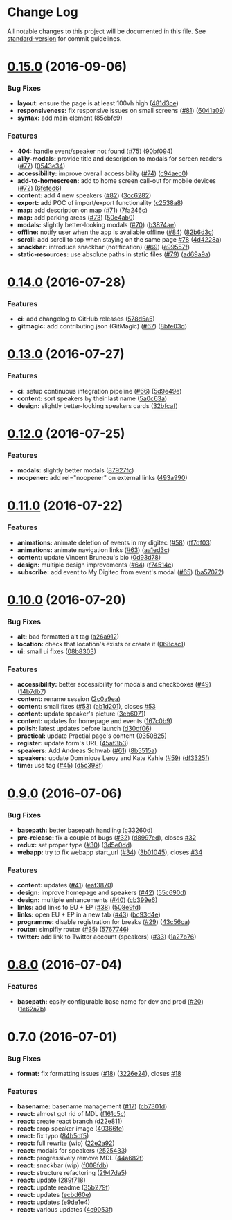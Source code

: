 # Change Log

All notable changes to this project will be documented in this file. See [standard-version](https://github.com/conventional-changelog/standard-version) for commit guidelines.

<a name="0.15.0"></a>
# [0.15.0](https://github.com/ec-europa/digit-ict-conf-2016/compare/v0.14.0...v0.15.0) (2016-09-06)


### Bug Fixes

* **layout:** ensure the page is at least 100vh high ([481d3ce](https://github.com/ec-europa/digit-ict-conf-2016/commit/481d3ce))
* **responsiveness:** fix responsive issues on small screens ([#81](https://github.com/ec-europa/digit-ict-conf-2016/issues/81)) ([6041a09](https://github.com/ec-europa/digit-ict-conf-2016/commit/6041a09))
* **syntax:** add main element ([85ebfc9](https://github.com/ec-europa/digit-ict-conf-2016/commit/85ebfc9))


### Features

* **404:** handle event/speaker not found ([#75](https://github.com/ec-europa/digit-ict-conf-2016/issues/75)) ([90bf094](https://github.com/ec-europa/digit-ict-conf-2016/commit/90bf094))
* **a11y-modals:** provide title and description to modals for screen readers ([#77](https://github.com/ec-europa/digit-ict-conf-2016/issues/77)) ([0543e34](https://github.com/ec-europa/digit-ict-conf-2016/commit/0543e34))
* **accessibility:** improve overall accessibility ([#74](https://github.com/ec-europa/digit-ict-conf-2016/issues/74)) ([c94aec0](https://github.com/ec-europa/digit-ict-conf-2016/commit/c94aec0))
* **add-to-homescreen:** add to home screen call-out for mobile devices ([#72](https://github.com/ec-europa/digit-ict-conf-2016/issues/72)) ([6fefed6](https://github.com/ec-europa/digit-ict-conf-2016/commit/6fefed6))
* **content:** add 4 new speakers ([#82](https://github.com/ec-europa/digit-ict-conf-2016/issues/82)) ([3cc6282](https://github.com/ec-europa/digit-ict-conf-2016/commit/3cc6282))
* **export:** add POC of import/export functionality ([c2538a8](https://github.com/ec-europa/digit-ict-conf-2016/commit/c2538a8))
* **map:** add description on map ([#71](https://github.com/ec-europa/digit-ict-conf-2016/issues/71)) ([7fa246c](https://github.com/ec-europa/digit-ict-conf-2016/commit/7fa246c))
* **map:** add parking areas ([#73](https://github.com/ec-europa/digit-ict-conf-2016/issues/73)) ([50e4ab0](https://github.com/ec-europa/digit-ict-conf-2016/commit/50e4ab0))
* **modals:** slightly better-looking modals ([#70](https://github.com/ec-europa/digit-ict-conf-2016/issues/70)) ([b3874ae](https://github.com/ec-europa/digit-ict-conf-2016/commit/b3874ae))
* **offline:** notify user when the app is available offline ([#84](https://github.com/ec-europa/digit-ict-conf-2016/issues/84)) ([82b6d3c](https://github.com/ec-europa/digit-ict-conf-2016/commit/82b6d3c))
* **scroll:** add scroll to top when staying on the same page [#78](https://github.com/ec-europa/digit-ict-conf-2016/issues/78) ([4d4228a](https://github.com/ec-europa/digit-ict-conf-2016/commit/4d4228a))
* **snackbar:** introduce snackbar (notification) ([#69](https://github.com/ec-europa/digit-ict-conf-2016/issues/69)) ([e99557f](https://github.com/ec-europa/digit-ict-conf-2016/commit/e99557f))
* **static-resources:** use absolute paths in static files ([#79](https://github.com/ec-europa/digit-ict-conf-2016/issues/79)) ([ad69a9a](https://github.com/ec-europa/digit-ict-conf-2016/commit/ad69a9a))



<a name="0.14.0"></a>
# [0.14.0](https://github.com/ec-europa/digit-ict-conf-2016/compare/v0.13.0...v0.14.0) (2016-07-28)


### Features

* **ci:** add changelog to GitHub releases ([578d5a5](https://github.com/ec-europa/digit-ict-conf-2016/commit/578d5a5))
* **gitmagic:** add contributing.json (GitMagic) ([#67](https://github.com/ec-europa/digit-ict-conf-2016/issues/67)) ([8bfe03d](https://github.com/ec-europa/digit-ict-conf-2016/commit/8bfe03d))



<a name="0.13.0"></a>
# [0.13.0](https://github.com/ec-europa/digit-ict-conf-2016/compare/v0.12.0...v0.13.0) (2016-07-27)


### Features

* **ci:** setup continuous integration pipeline ([#66](https://github.com/ec-europa/digit-ict-conf-2016/issues/66)) ([5d9e49e](https://github.com/ec-europa/digit-ict-conf-2016/commit/5d9e49e))
* **content:** sort speakers by their last name ([5a0c63a](https://github.com/ec-europa/digit-ict-conf-2016/commit/5a0c63a))
* **design:** slightly better-looking speakers cards ([32bfcaf](https://github.com/ec-europa/digit-ict-conf-2016/commit/32bfcaf))



<a name="0.12.0"></a>
# [0.12.0](https://github.com/ec-europa/digit-ict-conf-2016/compare/v0.11.0...v0.12.0) (2016-07-25)


### Features

* **modals:** slightly better modals ([87927fc](https://github.com/ec-europa/digit-ict-conf-2016/commit/87927fc))
* **noopener:** add rel="noopener" on external links ([493a990](https://github.com/ec-europa/digit-ict-conf-2016/commit/493a990))



<a name="0.11.0"></a>
# [0.11.0](https://github.com/ec-europa/digit-ict-conf-2016/compare/v0.10.0...v0.11.0) (2016-07-22)


### Features

* **animations:** animate deletion of events in my digitec ([#58](https://github.com/ec-europa/digit-ict-conf-2016/issues/58)) ([ff7df03](https://github.com/ec-europa/digit-ict-conf-2016/commit/ff7df03))
* **animations:** animate navigation links ([#63](https://github.com/ec-europa/digit-ict-conf-2016/issues/63)) ([aa1ed3c](https://github.com/ec-europa/digit-ict-conf-2016/commit/aa1ed3c))
* **content:** update Vincent Bruneau's bio ([0d93d78](https://github.com/ec-europa/digit-ict-conf-2016/commit/0d93d78))
* **design:** multiple design improvements ([#64](https://github.com/ec-europa/digit-ict-conf-2016/issues/64)) ([f74514c](https://github.com/ec-europa/digit-ict-conf-2016/commit/f74514c))
* **subscribe:** add event to My Digitec from event's modal ([#65](https://github.com/ec-europa/digit-ict-conf-2016/issues/65)) ([ba57072](https://github.com/ec-europa/digit-ict-conf-2016/commit/ba57072))



<a name="0.10.0"></a>
# [0.10.0](https://github.com/ec-europa/digit-ict-conf-2016/compare/v0.9.0...v0.10.0) (2016-07-20)


### Bug Fixes

* **alt:** bad formatted alt tag ([a26a912](https://github.com/ec-europa/digit-ict-conf-2016/commit/a26a912))
* **location:** check that location's exists or create it ([068cac1](https://github.com/ec-europa/digit-ict-conf-2016/commit/068cac1))
* **ui:** small ui fixes ([08b8303](https://github.com/ec-europa/digit-ict-conf-2016/commit/08b8303))


### Features

* **accessibility:** better accessibility for modals and checkboxes ([#49](https://github.com/ec-europa/digit-ict-conf-2016/issues/49)) ([14b7db7](https://github.com/ec-europa/digit-ict-conf-2016/commit/14b7db7))
* **content:** rename session ([2c0a9ea](https://github.com/ec-europa/digit-ict-conf-2016/commit/2c0a9ea))
* **content:** small fixes ([#53](https://github.com/ec-europa/digit-ict-conf-2016/issues/53)) ([ab1d201](https://github.com/ec-europa/digit-ict-conf-2016/commit/ab1d201)), closes [#53](https://github.com/ec-europa/digit-ict-conf-2016/issues/53)
* **content:** update speaker's picture ([3eb6071](https://github.com/ec-europa/digit-ict-conf-2016/commit/3eb6071))
* **content:** updates for homepage and events ([167c0b9](https://github.com/ec-europa/digit-ict-conf-2016/commit/167c0b9))
* **polish:** latest updates before launch ([d30df06](https://github.com/ec-europa/digit-ict-conf-2016/commit/d30df06))
* **practical:** update Practial page's content ([0350825](https://github.com/ec-europa/digit-ict-conf-2016/commit/0350825))
* **register:** update form's URL ([45af3b3](https://github.com/ec-europa/digit-ict-conf-2016/commit/45af3b3))
* **speakers:** Add Andreas Schwab ([#61](https://github.com/ec-europa/digit-ict-conf-2016/issues/61)) ([8b5515a](https://github.com/ec-europa/digit-ict-conf-2016/commit/8b5515a))
* **speakers:** update Dominique Leroy and Kate Kahle ([#59](https://github.com/ec-europa/digit-ict-conf-2016/issues/59)) ([df3325f](https://github.com/ec-europa/digit-ict-conf-2016/commit/df3325f))
* **time:** use <time> tag ([#45](https://github.com/ec-europa/digit-ict-conf-2016/issues/45)) ([d5c398f](https://github.com/ec-europa/digit-ict-conf-2016/commit/d5c398f))



<a name="0.9.0"></a>
# [0.9.0](https://github.com/ec-europa/digit-ict-conf-2016/compare/v0.8.0...v0.9.0) (2016-07-06)


### Bug Fixes

* **basepath:** better basepath handling ([c33260d](https://github.com/ec-europa/digit-ict-conf-2016/commit/c33260d))
* **pre-release:** fix a couple of bugs ([#32](https://github.com/ec-europa/digit-ict-conf-2016/issues/32)) ([d8997ed](https://github.com/ec-europa/digit-ict-conf-2016/commit/d8997ed)), closes [#32](https://github.com/ec-europa/digit-ict-conf-2016/issues/32)
* **redux:** set proper type ([#30](https://github.com/ec-europa/digit-ict-conf-2016/issues/30)) ([3d5e0dd](https://github.com/ec-europa/digit-ict-conf-2016/commit/3d5e0dd))
* **webapp:** try to fix webapp start_url ([#34](https://github.com/ec-europa/digit-ict-conf-2016/issues/34)) ([3b01045](https://github.com/ec-europa/digit-ict-conf-2016/commit/3b01045)), closes [#34](https://github.com/ec-europa/digit-ict-conf-2016/issues/34)


### Features

* **content:** updates ([#41](https://github.com/ec-europa/digit-ict-conf-2016/issues/41)) ([eaf3870](https://github.com/ec-europa/digit-ict-conf-2016/commit/eaf3870))
* **design:** improve homepage and speakers ([#42](https://github.com/ec-europa/digit-ict-conf-2016/issues/42)) ([55c690d](https://github.com/ec-europa/digit-ict-conf-2016/commit/55c690d))
* **design:** multiple enhancements ([#40](https://github.com/ec-europa/digit-ict-conf-2016/issues/40)) ([cb399e6](https://github.com/ec-europa/digit-ict-conf-2016/commit/cb399e6))
* **links:** add links to EU + EP ([#38](https://github.com/ec-europa/digit-ict-conf-2016/issues/38)) ([508e9fd](https://github.com/ec-europa/digit-ict-conf-2016/commit/508e9fd))
* **links:** open EU + EP in a new tab ([#43](https://github.com/ec-europa/digit-ict-conf-2016/issues/43)) ([bc93d4e](https://github.com/ec-europa/digit-ict-conf-2016/commit/bc93d4e))
* **programme:** disable registration for breaks ([#29](https://github.com/ec-europa/digit-ict-conf-2016/issues/29)) ([43c56ca](https://github.com/ec-europa/digit-ict-conf-2016/commit/43c56ca))
* **router:** simplfiy router ([#35](https://github.com/ec-europa/digit-ict-conf-2016/issues/35)) ([5767746](https://github.com/ec-europa/digit-ict-conf-2016/commit/5767746))
* **twitter:** add link to Twitter account (speakers) ([#33](https://github.com/ec-europa/digit-ict-conf-2016/issues/33)) ([1a27b76](https://github.com/ec-europa/digit-ict-conf-2016/commit/1a27b76))



<a name="0.8.0"></a>
# [0.8.0](https://github.com/ec-europa/digit-ict-conf-2016/compare/v0.7.0...v0.8.0) (2016-07-04)


### Features

* **basepath:** easily configurable base name for dev and prod ([#20](https://github.com/ec-europa/digit-ict-conf-2016/issues/20)) ([1e62a7b](https://github.com/ec-europa/digit-ict-conf-2016/commit/1e62a7b))



<a name="0.7.0"></a>
# 0.7.0 (2016-07-01)


### Bug Fixes

* **format:** fix formatting issues ([#18](https://github.com/ec-europa/digit-ict-conf-2016/issues/18)) ([3226e24](https://github.com/ec-europa/digit-ict-conf-2016/commit/3226e24)), closes [#18](https://github.com/ec-europa/digit-ict-conf-2016/issues/18)


### Features

* **basename:** basename management ([#17](https://github.com/ec-europa/digit-ict-conf-2016/issues/17)) ([cb7301d](https://github.com/ec-europa/digit-ict-conf-2016/commit/cb7301d))
* **react:** almost got rid of MDL ([f161c5c](https://github.com/ec-europa/digit-ict-conf-2016/commit/f161c5c))
* **react:** create react branch ([d22e811](https://github.com/ec-europa/digit-ict-conf-2016/commit/d22e811))
* **react:** crop speaker image ([40366fe](https://github.com/ec-europa/digit-ict-conf-2016/commit/40366fe))
* **react:** fix typo ([84b5df5](https://github.com/ec-europa/digit-ict-conf-2016/commit/84b5df5))
* **react:** full rewrite (wip) ([22e2a92](https://github.com/ec-europa/digit-ict-conf-2016/commit/22e2a92))
* **react:** modals for speakers ([2525433](https://github.com/ec-europa/digit-ict-conf-2016/commit/2525433))
* **react:** progressively remove MDL ([44a682f](https://github.com/ec-europa/digit-ict-conf-2016/commit/44a682f))
* **react:** snackbar (wip) ([f008fdb](https://github.com/ec-europa/digit-ict-conf-2016/commit/f008fdb))
* **react:** structure refactoring ([2947da5](https://github.com/ec-europa/digit-ict-conf-2016/commit/2947da5))
* **react:** update ([289f718](https://github.com/ec-europa/digit-ict-conf-2016/commit/289f718))
* **react:** update readme ([35b279f](https://github.com/ec-europa/digit-ict-conf-2016/commit/35b279f))
* **react:** updates ([ecbd60e](https://github.com/ec-europa/digit-ict-conf-2016/commit/ecbd60e))
* **react:** updates ([e9de1e4](https://github.com/ec-europa/digit-ict-conf-2016/commit/e9de1e4))
* **react:** various updates ([4c9053f](https://github.com/ec-europa/digit-ict-conf-2016/commit/4c9053f))

